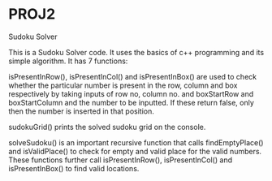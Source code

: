 # PROJ2
 Sudoku Solver

This is a Sudoku Solver code. It uses the basics of c++ programming and its simple algorithm.
It has 7 functions: 

isPresentInRow(), isPresentInCol() and isPresentInBox() are used to check whether the particular number is present in the row, column and box respectively by taking inputs of row no, column no. and boxStartRow and boxStartColumn and the number to be inputted. If these return false, only then the number is inserted in that position.

sudokuGrid() prints the solved sudoku grid on the console.

solveSudoku() is an important recursive function that calls findEmptyPlace() and isValidPlace() to check for empty and valid place for the valid numbers. These functions further call isPresentInRow(), isPresentInCol() and isPresentInBox() to find valid locations.
